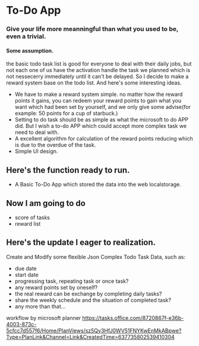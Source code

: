 # To-Do App
### Give your life more meanningful than what you used to be, even a trivial.

#### Some assumption.
the basic todo task list is good for everyone to deal with their daily jobs, but not each one of us have the activation handle the task we planned which is not nessecerry immediately until it can't be delayed.
So I decide to make a reward system base on the todo list.
And here's some interesting ideas.
- We have to make a reward system simple. no matter how the reward points it gains, you can redeem your reward points to gain what you want which had been set by yourself, and we only give some advise(for example: 50 points for a cup of starbuck.)
- Setting to do task should be as simple as what the microsoft to do APP did. But I wish a to-do APP which could accept more complex task we need to deal with.
- A excellent algorithm for calculation of the reward points reducing which is due to the overdue of the task.
- Simple UI design.

## Here's the function ready to run.
- A Basic To-Do App which stored the data into the web localstorage.

## Now I am going to do
- score of  tasks
- reward list

## Here's the update I eager to realization.
Create and Modify some flexible Json Complex Todo Task Data, such as:
- due date
- start date
- progressing task, repeating task or once task?
- any reward points set by oneself?
- the real reward can be exchange by completing daily tasks?
- share the weekly schedule and the situation of completed task?
- any more than that...


workflow by microsoft planner
https://tasks.office.com/8720867f-e36b-4003-873c-5cfcc7d557f6/Home/PlanViews/sz5Qy3HfJ0WV51FNYKwEnMkABpwe?Type=PlanLink&Channel=Link&CreatedTime=637735802539410304
